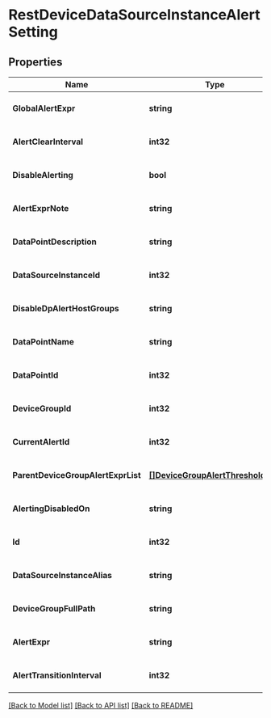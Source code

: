 # RestDeviceDataSourceInstanceAlertSetting

## Properties
Name | Type | Description | Notes
------------ | ------------- | ------------- | -------------
**GlobalAlertExpr** | **string** |  | [optional] [default to null]
**AlertClearInterval** | **int32** |  | [optional] [default to null]
**DisableAlerting** | **bool** |  | [optional] [default to null]
**AlertExprNote** | **string** |  | [optional] [default to null]
**DataPointDescription** | **string** |  | [optional] [default to null]
**DataSourceInstanceId** | **int32** |  | [optional] [default to null]
**DisableDpAlertHostGroups** | **string** |  | [optional] [default to null]
**DataPointName** | **string** |  | [optional] [default to null]
**DataPointId** | **int32** |  | [optional] [default to null]
**DeviceGroupId** | **int32** |  | [optional] [default to null]
**CurrentAlertId** | **int32** |  | [optional] [default to null]
**ParentDeviceGroupAlertExprList** | [**[]DeviceGroupAlertThresholdInfo**](DeviceGroupAlertThresholdInfo.md) |  | [optional] [default to null]
**AlertingDisabledOn** | **string** |  | [optional] [default to null]
**Id** | **int32** |  | [optional] [default to null]
**DataSourceInstanceAlias** | **string** |  | [optional] [default to null]
**DeviceGroupFullPath** | **string** |  | [optional] [default to null]
**AlertExpr** | **string** |  | [optional] [default to null]
**AlertTransitionInterval** | **int32** |  | [optional] [default to null]

[[Back to Model list]](../README.md#documentation-for-models) [[Back to API list]](../README.md#documentation-for-api-endpoints) [[Back to README]](../README.md)


